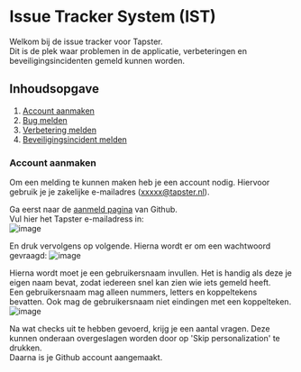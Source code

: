 # Issue Tracker System (IST)
Welkom bij de issue tracker voor Tapster.\
Dit is de plek waar problemen in de applicatie, verbeteringen en beveiligingsincidenten gemeld kunnen worden.

## Inhoudsopgave
1. [Account aanmaken](#account-aanmaken)
2. [Bug melden](#example2)
3. [Verbetering melden](#third-example)
4. [Beveiligingsincident melden](#fourth-examplehttpwwwfourthexamplecom)

### Account aanmaken
Om een melding te kunnen maken heb je een account nodig. Hiervoor gebruik je je zakelijke e-mailadres (xxxxx@tapster.nl). 

Ga eerst naar de <a href="https://github.com/signup?source=login">aanmeld pagina</a> van Github.\
Vul hier het Tapster e-mailadress in:\
![image](https://github.com/tapsterbv/issue-tracker/assets/59312427/3ac2ca01-d626-47a1-9d71-69b0d8a5c169)

En druk vervolgens op volgende. Hierna wordt er om een wachtwoord gevraagd: 
![image](https://github.com/tapsterbv/issue-tracker/assets/59312427/767bc234-67fa-42f5-8d90-edcd097bf5d0)


Hierna wordt moet je een gebruikersnaam invullen. Het is handig als deze je eigen naam bevat, zodat iedereen snel kan zien wie iets gemeld heeft.\
Een gebruikersnaam mag alleen nummers, letters en koppeltekens bevatten. Ook mag de gebruikersnaam niet eindingen met een koppelteken.\
![image](https://github.com/tapsterbv/issue-tracker/assets/59312427/a61af429-2ff2-4cc2-afb8-0d8f883839ec)

Na wat checks uit te hebben gevoerd, krijg je een aantal vragen. Deze kunnen onderaan overgeslagen worden door op 'Skip personalization' te drukken.\
Daarna is je Github account aangemaakt.


